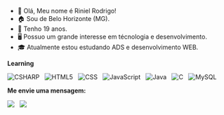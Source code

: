 - 👀 Olá, Meu nome é Riniel Rodrigo!
- 🏠 Sou de Belo Horizonte (MG).
- 🎈 Tenho 19 anos.
- 🖥 Possuo um grande interesse em técnologia e desenvolvimento.
- 🎓 Atualmente estou estudando ADS e desenvolvimento WEB.

**Learning**

![CSHARP](https://img.shields.io/badge/C%23-239120?style=for-the-badge&logo=c-sharp&logoColor=white)  &nbsp;
![HTML5](https://img.shields.io/badge/HTML5-E34F26?style=for-the-badge&logo=html5&logoColor=white)  &nbsp;
![CSS](https://img.shields.io/badge/CSS3-1572B6?style=for-the-badge&logo=css3&logoColor=white)  &nbsp;
![JavaScript](https://img.shields.io/badge/JavaScript-F7DF1E?style=for-the-badge&logo=javascript&logoColor=black)  &nbsp;
![Java](https://img.shields.io/badge/Java-ED8B00?style=for-the-badge&logo=java&logoColor=white)  &nbsp;
![C](https://img.shields.io/badge/C-00599C?style=for-the-badge&logo=c&logoColor=white)  &nbsp;
![MySQL](https://img.shields.io/badge/MySQL-00000F?style=for-the-badge&logo=mysql&logoColor=white)

**Me envie uma mensagem:**
<p align="left">
  
  <a href="https://www.linkedin.com/in/riniel-rodrigo-2319b9261/" alt="LinkedIn">
  <img src="https://img.shields.io/badge/-Linkedin-0e76a8?style=flat-square&logo=Linkedin&logoColor=white&link=LINK-DO-SEU-LINKEDIN" /></a>
  &nbsp;
  <a href="https://api.whatsapp.com/send?phone=31988537686" alt="WhatsApp">
  <img src="https://img.shields.io/badge/-WhatsApp-25d366?style=flat-square&labelColor=25d366&logo=whatsapp&logoColor=white&link=API-DO-SEU-WHATSAPP"/></a>
  <br>


  

<!--
**riniel-rodrigo/riniel-rodrigo** is a ✨ _special_ ✨ repository because its `README.md` (this file) appears on your GitHub profile.

Here are some ideas to get you started:

- 🔭 I’m currently working on ...
- 🌱 I’m currently learning ...
- 👯 I’m looking to collaborate on ...
- 🤔 I’m looking for help with ...
- 💬 Ask me about ...
- 📫 How to reach me: ...
- 😄 Pronouns: ...
- ⚡ Fun fact: ...
-->
